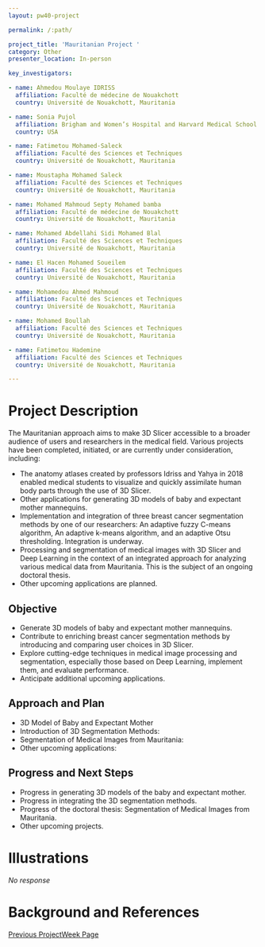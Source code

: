 ```yaml
---
layout: pw40-project

permalink: /:path/

project_title: 'Mauritanian Project '
category: Other
presenter_location: In-person

key_investigators:

- name: Ahmedou Moulaye IDRISS
  affiliation: Faculté de médecine de Nouakchott
  country: Université de Nouakchott, Mauritania

- name: Sonia Pujol
  affiliation: Brigham and Women’s Hospital and Harvard Medical School
  country: USA

- name: Fatimetou Mohamed-Saleck
  affiliation: Faculté des Sciences et Techniques
  country: Université de Nouakchott, Mauritania

- name: Moustapha Mohamed Saleck
  affiliation: Faculté des Sciences et Techniques
  country: Université de Nouakchott, Mauritania

- name: Mohamed Mahmoud Septy Mohamed bamba
  affiliation: Faculté de médecine de Nouakchott
  country: Université de Nouakchott, Mauritania

- name: Mohamed Abdellahi Sidi Mohamed Blal
  affiliation: Faculté des Sciences et Techniques
  country: Université de Nouakchott, Mauritania

- name: El Hacen Mohamed Soueilem
  affiliation: Faculté des Sciences et Techniques
  country: Université de Nouakchott, Mauritania

- name: Mohamedou Ahmed Mahmoud
  affiliation: Faculté des Sciences et Techniques
  country: Université de Nouakchott, Mauritania

- name: Mohamed Boullah
  affiliation: Faculté des Sciences et Techniques
  country: Université de Nouakchott, Mauritania

- name: Fatimetou Hademine
  affiliation: Faculté des Sciences et Techniques
  country: Université de Nouakchott, Mauritania

---
```


# Project Description

<!-- Add a short paragraph describing the project. -->

The Mauritanian approach aims to make 3D Slicer accessible to a broader audience of users and researchers in the medical field. Various projects have been completed, initiated, or are currently under consideration, including:

- The anatomy atlases created by professors Idriss and Yahya in 2018 enabled medical students to visualize and quickly assimilate human body parts through the use of 3D Slicer.
- Other applications for generating 3D models of baby and expectant mother mannequins.
- Implementation and integration of three breast cancer segmentation methods by one of our researchers: An adaptive fuzzy C-means algorithm, An adaptive k-means algorithm, and an adaptive Otsu thresholding. Integration is underway.
- Processing and segmentation of medical images with 3D Slicer and Deep Learning in the context of an integrated approach for analyzing various medical data from Mauritania. This is the subject of an ongoing doctoral thesis.
- Other upcoming applications are planned.


## Objective

<!-- Describe here WHAT you would like to achieve (what you will have as end result). -->

- Generate 3D models of baby and expectant mother mannequins.
- Contribute to enriching breast cancer segmentation methods by introducing and comparing user choices in 3D Slicer.
- Explore cutting-edge techniques in medical image processing and segmentation, especially those based on Deep Learning, implement them, and evaluate performance.
- Anticipate additional upcoming applications.


## Approach and Plan

<!-- Describe here HOW you would like to achieve the objectives stated above. -->

- 3D Model of Baby and Expectant Mother
- Introduction of 3D Segmentation Methods:
- Segmentation of Medical Images from Mauritania:
- Other upcoming applications:


## Progress and Next Steps

<!-- Update this section as you make progress, describing of what you have ACTUALLY DONE.
     If there are specific steps that you could not complete then you can describe them here, too. -->

- Progress in generating 3D models of the baby and expectant mother.
- Progress in integrating the 3D segmentation methods.
- Progress of the doctoral thesis: Segmentation of Medical Images from Mauritania.
- Other upcoming projects.


# Illustrations

<!-- Add pictures and links to videos that demonstrate what has been accomplished. -->

*No response*

# Background and References

<!-- If you developed any software, include link to the source code repository.
     If possible, also add links to sample data, and to any relevant publications. -->

[Previous ProjectWeek Page](https://projectweek.na-mic.org/PW33_2020_GranCanaria/Projects/AnatomicalAtlasesMauritania)
